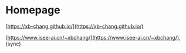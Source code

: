 # Homepage

[https://xb-chang.github.io/](https://xb-chang.github.io/)

[https://www.isee-ai.cn/~xbchang/](https://www.isee-ai.cn/~xbchang/), (sync)